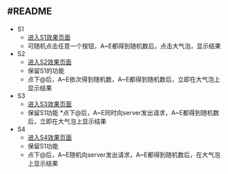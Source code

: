 #README
---
####
 * S1
    * [进入S1效果页面](http://localhost:3000/S1/index.html)
    * 可随机点击任意一个按钮，A~E都得到随机数后，点击大气泡，显示结果
* S2
    * [进入S2效果页面](http://localhost:3000/S2/index.html)
    * 保留S1的功能
    * 点下@后，A~E依次得到随机数，A~E都得到随机数后，立即在大气泡上显示结果
* S3
    * [进入S3效果页面](http://localhost:3000/S3/index.html)
    * 保留S1功能
    *点下@后，A~E同时向server发出请求，A~E都得到随机数后，立即在大气泡上显示结果
* S4
    * [进入S4效果页面](http://localhost:3000/S4/index.html)
    * 保留S1功能
    * 点下@后，A~E随机向server发出请求，A~E都得到随机数后，在大气泡上显示结果
